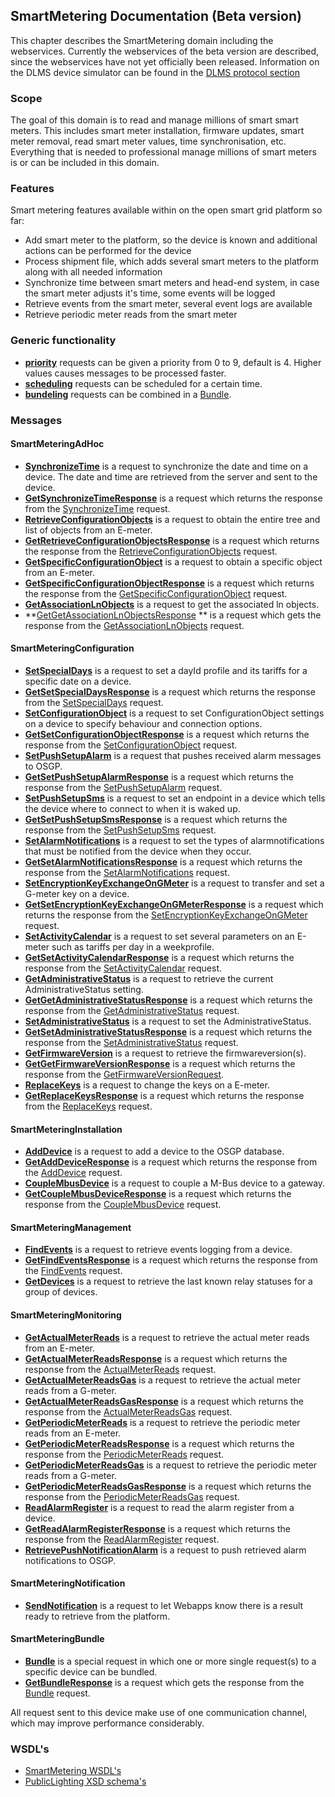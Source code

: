 ## SmartMetering Documentation (Beta version)

This chapter describes the SmartMetering domain including the webservices. Currently the webservices of the beta version are described, since the webservices have not yet officially been released.
Information on the DLMS device simulator can be found in the [DLMS protocol section](../Protocols/DLMS/Devicesimulator.md)

### Scope
The goal of this domain is to read and manage millions of smart smart meters. This includes smart meter installation, firmware updates, smart meter removal, read smart meter values, time synchronisation, etc.
Everything that is needed to professional manage millions of smart meters is or can be included in this domain.

### Features

Smart metering features available within on the open smart grid platform so far:

- Add smart meter to the platform, so the device is known and additional actions can be performed for the device
- Process shipment file, which adds several smart meters to the platform along with all needed information
- Synchronize time between smart meters and head-end system, in case the smart meter adjusts it's time, some events will be logged
- Retrieve events from the smart meter, several event logs are available
- Retrieve periodic meter reads from the smart meter

### Generic functionality

- **[priority](./smartmeteringwebservices/priority.md)** requests can be given a priority from 0 to 9, default is 4. Higher values causes messages to be processed faster.
- **[scheduling](./smartmeteringwebservices/scheduling.md)** requests can be scheduled for a certain time.
- **[bundeling](./smartmeteringwebservices/bundeling.md)** requests can be combined in a [Bundle](./smartmeteringwebservices/Bundle.md).


### Messages

#### SmartMeteringAdHoc
- **[SynchronizeTime](./smartmeteringwebservices/SynchronizeTime.md)** is a request to synchronize the date and time on a device. The date and time are retrieved from the server and sent to the device.
- **[GetSynchronizeTimeResponse](./smartmeteringwebservices/GetSynchronizeTimeResponse.md)** is a request which returns the response from the [SynchronizeTime](./smartmeteringwebservices/SynchronizeTime.md) request.
- **[RetrieveConfigurationObjects](./smartmeteringwebservices/RetrieveConfigurationObjects.md)** is a request to obtain the entire tree and list of objects from an E-meter. 
- **[GetRetrieveConfigurationObjectsResponse](./smartmeteringwebservices/GetRetrieveConfigurationObjectsResponse.md)** is a request which returns the response from the [RetrieveConfigurationObjects](./smartmeteringwebservices/RetrieveConfigurationObjects.md) request.
- **[GetSpecificConfigurationObject](./smartmeteringwebservices/GetSpecificConfigurationObject.md)** is a request to obtain a specific object from an E-meter. 
- **[GetSpecificConfigurationObjectResponse](./smartmeteringwebservices/GetSpecificConfigurationObjectResponse.md)** is a request which returns the response from the [GetSpecificConfigurationObject](./smartmeteringwebservices/GetSpecificConfigurationObject.md) request.
- **[GetAssociationLnObjects](./smartmeteringwebservices/GetAssociationLnObjects.md)** is a request to get the associated ln objects.
- **[GetGetAssociationLnObjectsResponse](./smartmeteringwebservices/GetGetAssociationLnObjectsResponse.md) ** is a request which gets the response from the [GetAssociationLnObjects](./smartmeteringwebservices/GetAssociationLnObjects.md) request.

#### SmartMeteringConfiguration
- **[SetSpecialDays](./smartmeteringwebservices/SetSpecialDays.md)** is a request to set a dayId profile and its tariffs for a specific date on a device.
- **[GetSetSpecialDaysResponse](./smartmeteringwebservices/GetSetSpecialDaysResponse.md)** is a request which returns the response from the [SetSpecialDays](./smartmeteringwebservices/SetSpecialDays.md) request.
- **[SetConfigurationObject](./smartmeteringwebservices/SetConfigurationObject.md)** is a request to set ConfigurationObject settings on a device to specify behaviour and connection options. 
- **[GetSetConfigurationObjectResponse](./smartmeteringwebservices/GetSetConfigurationObjectResponse.md)** is a request which returns the response from the [SetConfigurationObject](./smartmeteringwebservices/SetConfigurationObject.md) request.
- **[SetPushSetupAlarm](./smartmeteringwebservices/SetPushSetupAlarm.md)** is a request that pushes received alarm messages to OSGP.
- **[GetSetPushSetupAlarmResponse](./smartmeteringwebservices/GetSetPushSetupAlarmResponse.md)** is a request which returns the response from the [SetPushSetupAlarm](./smartmeteringwebservices/SetPushSetupAlarm.md) request.
- **[SetPushSetupSms](./smartmeteringwebservices/SetPushSetupSms.md)** is a request to set an endpoint in a device which tells the device where to connect to when it is waked up.
- **[GetSetPushSetupSmsResponse](./smartmeteringwebservices/GetSetPushSetupSmsResponse.md)** is a request which returns the response from the [SetPushSetupSms](./smartmeteringwebservices/SetPushSetupSms.md) request.
- **[SetAlarmNotifications](./smartmeteringwebservices/SetAlarmNotifications.md)** is a request to set the types of alarmnotifications that must be notified from the device when they occur.
- **[GetSetAlarmNotificationsResponse](./smartmeteringwebservices/GetSetAlarmNotificationsResponse.md)** is a request which returns the response from the [SetAlarmNotifications](./smartmeteringwebservices/SetAlarmNotifications.md) request.
- **[SetEncryptionKeyExchangeOnGMeter](./smartmeteringwebservices/SetEncryptionKeyExchangeOnGMeter.md)** is a request to transfer and set a G-meter key on a device.
- **[GetSetEncryptionKeyExchangeOnGMeterResponse](./smartmeteringwebservices/GetSetEncryptionKeyExchangeOnGMeterResponse.md)** is a request which returns the response from the [SetEncryptionKeyExchangeOnGMeter](./smartmeteringwebservices/SetEncryptionKeyExchangeOnGMeter.md) request.
- **[SetActivityCalendar](./smartmeteringwebservices/SetActivityCalendar.md)** is a request to set several parameters on an E-meter such as tariffs per day in a weekprofile.
- **[GetSetActivityCalendarResponse](./smartmeteringwebservices/GetSetActivityCalendarResponse.md)** is a request which returns the response from the [SetActivityCalendar](./smartmeteringwebservices/SetActivityCalendar.md) request.
- **[GetAdministrativeStatus](./smartmeteringwebservices/GetAdministrativeStatus.md)** is a request to retrieve the current AdministrativeStatus setting.
- **[GetGetAdministrativeStatusResponse](./smartmeteringwebservices/GetGetAdministrativeStatusResponse.md)** is a request which returns the response from the [GetAdministrativeStatus](./smartmeteringwebservices/GetAdministrativeStatus.md) request.
- **[SetAdministrativeStatus](./smartmeteringwebservices/SetAdministrativeStatus.md)** is a request to set the AdministrativeStatus.
- **[GetSetAdministrativeStatusResponse](./smartmeteringwebservices/GetSetAdministrativeStatusResponse.md)** is a request which returns the response from the [SetAdministrativeStatus](./smartmeteringwebservices/SetAdministrativeStatus.md) request.
- **[GetFirmwareVersion](./smartmeteringwebservices/GetFirmwareVersion.md)** is a request to retrieve the firmwareversion(s).
- **[GetGetFirmwareVersionResponse](./smartmeteringwebservices/GetGetFirmwareVersionResponse.md)** is a request which returns the response from the [GetFirmwareVersionRequest](./smartmeteringwebservices/GetFirmwareVersion.md).
- **[ReplaceKeys](./smartmeteringwebservices/ReplaceKeys.md)** is a request to change the keys on a E-meter.
- **[GetReplaceKeysResponse](./smartmeteringwebservices/GetReplaceKeysResponse.md)** is a request which returns the response from the [ReplaceKeys](./smartmeteringwebservices/ReplaceKeys.md) request.

#### SmartMeteringInstallation
- **[AddDevice](./smartmeteringwebservices/AddDevice.md)** is a request to add a device to the OSGP database.
- **[GetAddDeviceResponse](./smartmeteringwebservices/GetAddDeviceResponse.md)** is a request which returns the response from the [AddDevice](./smartmeteringwebservices/AddDevice.md) request.
- **[CoupleMbusDevice](./smartmeteringwebservices/CoupleMbusDevice.md)** is a request to couple a M-Bus device to a gateway.
- **[GetCoupleMbusDeviceResponse](./smartmeteringwebservices/GetCoupleMbusDeviceResponse.md)** is a request which returns the response from the [CoupleMbusDevice](./smartmeteringwebservices/CoupleMbusDevice.md) request.

#### SmartMeteringManagement
- **[FindEvents](./smartmeteringwebservices/FindEvents.md)** is a request to retrieve events logging from a device.
- **[GetFindEventsResponse](./smartmeteringwebservices/GetFindEventsResponse.md)** is a request which returns the response from the [FindEvents](./smartmeteringwebservices/FindEvents.md) request.
- **[GetDevices](./smartmeteringwebservices/GetDevices.md)** is a request to retrieve the last known relay statuses for a group of devices.

#### SmartMeteringMonitoring
- **[GetActualMeterReads](./smartmeteringwebservices/GetActualMeterReads.md)** is a request to retrieve the actual meter reads from an E-meter.
- **[GetActualMeterReadsResponse](./smartmeteringwebservices/GetActualMeterReadsResponse.md)** is a request which returns the response from the [ActualMeterReads](./smartmeteringwebservices/GetActualMeterReads.md) request.
- **[GetActualMeterReadsGas](./smartmeteringwebservices/GetActualMeterReadsGas.md)** is a request to retrieve the actual meter reads from a G-meter.
- **[GetActualMeterReadsGasResponse](./smartmeteringwebservices/GetActualMeterReadsGasResponse.md)** is a request which returns the response from the [ActualMeterReadsGas](./smartmeteringwebservices/ActualMeterReadsGas.md) request.
- **[GetPeriodicMeterReads](./smartmeteringwebservices/GetPeriodicMeterReads.md)** is a request to retrieve the periodic meter reads from an E-meter.
- **[GetPeriodicMeterReadsResponse](./smartmeteringwebservices/GetPeriodicMeterReadsResponse.md)** is a request which returns the response from the [PeriodicMeterReads](./smartmeteringwebservices/GetPeriodicMeterReads.md) request.
- **[GetPeriodicMeterReadsGas](./smartmeteringwebservices/GetPeriodicMeterReadsGas.md)** is a request to retrieve the periodic meter reads from a G-meter.
- **[GetPeriodicMeterReadsGasResponse](./smartmeteringwebservices/GetPeriodicMeterReadsGasResponse.md)** is a request which returns the response from the [PeriodicMeterReadsGas](./smartmeteringwebservices/GetPeriodicMeterReadsGas.md) request.
- **[ReadAlarmRegister](./smartmeteringwebservices/ReadAlarmRegister.md)** is a request to read the alarm register from a device.
- **[GetReadAlarmRegisterResponse](./smartmeteringwebservices/GetReadAlarmRegisterResponse.md)** is a request which returns the response from the [ReadAlarmRegister](./smartmeteringwebservices/ReadAlarmRegister.md) request.
- **[RetrievePushNotificationAlarm](./smartmeteringwebservices/RetrievePushNotificationAlarm.md)** is a request to push retrieved alarm notifications to OSGP.

#### SmartMeteringNotification
- **[SendNotification](./smartmeteringwebservices/SendNotification.md)** is a request to let Webapps know there is a result ready to retrieve from the platform.

#### SmartMeteringBundle
- **[Bundle](./smartmeteringwebservices/Bundle.md)**  is a special request in which one or more single request(s) to a specific device can be bundled.
- **[GetBundleResponse](./smartmeteringwebservices/Bundle.md)** is a request which gets the response from the [Bundle](./smartmeteringwebservices/Bundle.md) request.

All request sent to this device make use of one communication channel, which may improve performance considerably.

### WSDL's
* [SmartMetering WSDL's](https://github.com/OSGP/Platform/tree/development/osgp-adapter-ws-smartmetering/src/main/webapp/WEB-INF/wsdl/smartmetering)
* [PublicLighting XSD schema's](https://github.com/OSGP/Platform/tree/development/osgp-adapter-ws-smartmetering/src/main/webapp/WEB-INF/wsdl/smartmetering/schemas)